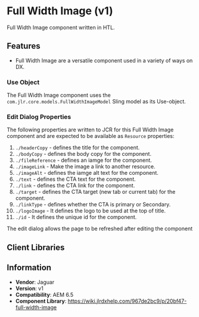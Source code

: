 <!-- Jaguar Component -->
Full Width Image (v1)
====
Full Width Image component written in HTL.

## Features

* Full Width Image are a versatile component used in a variety of ways on DX.

### Use Object
The Full Width Image component uses the `com.jlr.core.models.FullWidthImageModel` Sling model as its Use-object.

### Edit Dialog Properties
The following properties are written to JCR for this Full Width Image component and are expected to be available as `Resource` properties:

1. `./headerCopy` - defines the title for the component.
2. `./bodyCopy` - defines the body copy for the component.
3. `./fileReference` - defines an iamge for the component.
4. `./imageLink` - Make the image a link to another resource.
5. `./imageAlt` - defines the iamge alt text for the component.
6. `./text` - defines the CTA text for the component.
7. `./link` - defines the CTA link for the component.
8. `./target` - defines the CTA target (new tab or current tab) for the component.
9. `./linkType` - defines whether the CTA is primary or Secondary.
10. `./logoImage` - It defines the logo to be used at the top of title.
11. `./id` - It defines the unique id for the component.


The edit dialog allows the page to be refreshed after editing the component

## Client Libraries


## Information
* **Vendor**: Jaguar
* **Version**: v1
* **Compatibility**: AEM 6.5
* **Component Library**: https://wiki.jlrdxhelp.com/967de2bc9/p/20bf47-full-width-image
